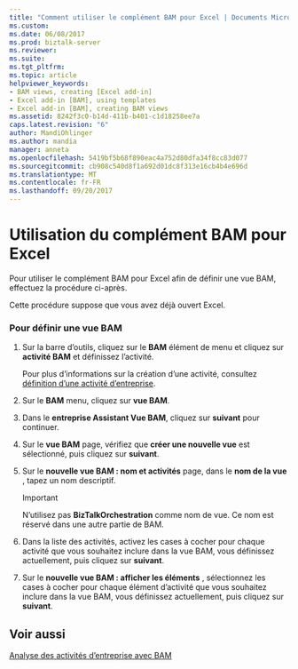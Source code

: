 ```yaml
---
title: "Comment utiliser le complément BAM pour Excel | Documents Microsoft"
ms.custom: 
ms.date: 06/08/2017
ms.prod: biztalk-server
ms.reviewer: 
ms.suite: 
ms.tgt_pltfrm: 
ms.topic: article
helpviewer_keywords:
- BAM views, creating [Excel add-in]
- Excel add-in [BAM], using templates
- Excel add-in [BAM], creating BAM views
ms.assetid: 8242f3c0-b14d-411b-b401-c1d18258ee7a
caps.latest.revision: "6"
author: MandiOhlinger
ms.author: mandia
manager: anneta
ms.openlocfilehash: 5419bf5b68f890eac4a752d80dfa34f8cc83d077
ms.sourcegitcommit: cb908c540d8f1a692d01dc8f313e16cb4b4e696d
ms.translationtype: MT
ms.contentlocale: fr-FR
ms.lasthandoff: 09/20/2017
---
```

# <a name="how-to-use-the-bam-add-in-for-excel"></a>Utilisation du complément BAM pour Excel
Pour utiliser le complément BAM pour Excel afin de définir une vue BAM, effectuez la procédure ci-après.  
  
 Cette procédure suppose que vous avez déjà ouvert Excel.  
  
### <a name="to-define-a-bam-view"></a>Pour définir une vue BAM  
  
1.  Sur la barre d’outils, cliquez sur le **BAM** élément de menu et cliquez sur **activité BAM** et définissez l’activité.  
  
     Pour plus d’informations sur la création d’une activité, consultez [définition d’une activité d’entreprise](../core/how-to-define-a-business-activity.md).  
  
2.  Sur le **BAM** menu, cliquez sur **vue BAM**.  
  
3.  Dans le **entreprise Assistant Vue BAM**, cliquez sur **suivant** pour continuer.  
  
4.  Sur le **vue BAM** page, vérifiez que **créer une nouvelle vue** est sélectionné, puis cliquez sur **suivant**.  
  
5.  Sur le **nouvelle vue BAM : nom et activités** page, dans le **nom de la vue** , tapez un nom descriptif.  
  
    > [!IMPORTANT]
    >  N’utilisez pas **BizTalkOrchestration** comme nom de vue. Ce nom est réservé dans une autre partie de BAM.  
  
6.  Dans la liste des activités, activez les cases à cocher pour chaque activité que vous souhaitez inclure dans la vue BAM, vous définissez actuellement, puis cliquez sur **suivant**.  
  
7.  Sur le **nouvelle vue BAM : afficher les éléments** , sélectionnez les cases à cocher pour chaque élément d’activité que vous souhaitez inclure dans la vue BAM, vous définissez actuellement, puis cliquez sur **suivant**.  
  
## <a name="see-also"></a>Voir aussi  
 [Analyse des activités d’entreprise avec BAM](../core/monitoring-business-activities-with-bam.md)
